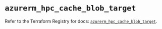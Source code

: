 # `azurerm_hpc_cache_blob_target`

Refer to the Terraform Registry for docs: [`azurerm_hpc_cache_blob_target`](https://registry.terraform.io/providers/hashicorp/azurerm/4.28.0/docs/resources/hpc_cache_blob_target).

